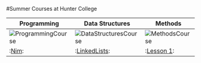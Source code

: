 #Summer Courses at Hunter College

|Programming|Data Structures|Methods|
|-----------|---------------|-------|
|![ProgrammingCourse](https://user-images.githubusercontent.com/45575196/180843356-7569dc29-9876-46d2-a2b4-efcec1aadb6e.png)|![DataStructuresCourse](https://user-images.githubusercontent.com/45575196/180843508-100bb283-4568-423d-87eb-4b2bdda133e8.png)|![MethodsCourse](https://user-images.githubusercontent.com/45575196/180844928-2e78836b-e440-4b06-8dbf-d62c751d8d7d.png)|
|:[Nim](https://github.com/hunter-teacher-cert/cohort-3-summer-work-DrydenArt/blob/master/programming/1/Nim.java):|:[LinkedLists](https://github.com/hunter-teacher-cert/cohort-3-summer-work-DrydenArt/blob/master/ds/linkedlists/LinkedList.java):|:[Lesson 1](https://github.com/hunter-teacher-cert/cohort-3-summer-work-DrydenArt/blob/master/methods/01_lesson/01Lesson.pdf):|



